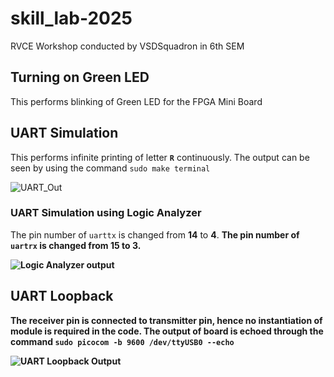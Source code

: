 # skill_lab-2025
RVCE Workshop conducted by VSDSquadron in 6th SEM

## Turning on Green LED

This performs blinking of Green LED for the FPGA Mini Board

## UART Simulation

This performs infinite printing of letter **`R`** continuously.
The output can be seen by using the command ``` sudo make terminal ```

![UART_Out](https://github.com/user-attachments/assets/c22421d7-0932-48b2-9d9a-27d9fdd4f4f8)


### UART Simulation using Logic Analyzer 

The pin number of `uarttx` is changed from **14** to  **4**. <b>
The pin number of `uartrx` is changed from **15** to  **3**. <b>

![Logic Analyzer output](https://github.com/user-attachments/assets/f39c7adf-37f8-4abb-a484-b5bf5ab76db3)


## UART Loopback

The receiver pin is connected to transmitter pin, hence no **instantiation** of module is required in the code.
The output of board is echoed through the command **``` sudo picocom -b 9600 /dev/ttyUSB0 --echo ```**

![UART Loopback Output](https://github.com/user-attachments/assets/f88d1d39-1700-4343-ae53-2404b0cdc7a8)
